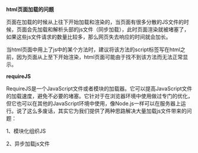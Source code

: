 **html页面加载的问题**

页面在加载的时候从上往下开始加载和渲染的，当页面有很多分散的JS文件的时候，页面会先加载和解析头部的js文件（同步加载），此时页面渲染就被堵塞了，如果这些js文件请求的数量比较多，那么网页失去响应的时间就会加长。

当html页面中用上了js中的某个方法时，建议将该方法的script标签写在html之前，因为页面从上至下开始渲染，html页面可能由于找不到该方法而无法正常显示。

**requireJS**

RequireJS是一个JavaScript文件或者模块的加载器。它可以提高JavaScript文件的加载速度，避免不必要的堵塞。它针对于在浏览器环境中使用做过专门的优化，但它也可以在其他的JavaScript环境中使用，像Node.js一样可以在服务器上运行。说了这么多废话，其实它为我们提供了两种思路解决大量加载js文件带来的问题：

  1、模块化组织JS

  2、异步加载js文件